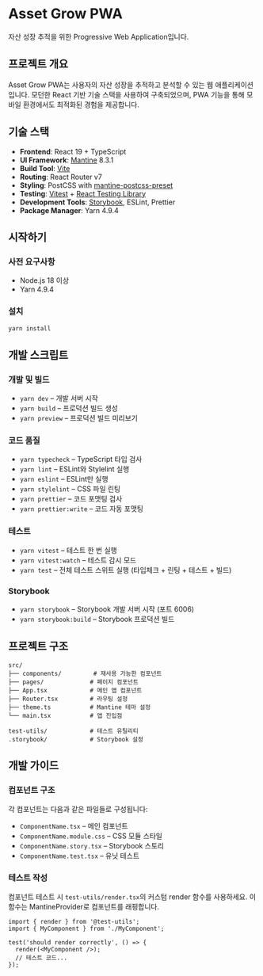 # Asset Grow PWA

자산 성장 추적을 위한 Progressive Web Application입니다.

## 프로젝트 개요

Asset Grow PWA는 사용자의 자산 성장을 추적하고 분석할 수 있는 웹 애플리케이션입니다. 모던한 React 기반 기술 스택을 사용하여 구축되었으며, PWA 기능을 통해 모바일 환경에서도 최적화된 경험을 제공합니다.

## 기술 스택

- **Frontend**: React 19 + TypeScript
- **UI Framework**: [Mantine](https://mantine.dev/) 8.3.1
- **Build Tool**: [Vite](https://vitejs.dev/)
- **Routing**: React Router v7
- **Styling**: PostCSS with [mantine-postcss-preset](https://mantine.dev/styles/postcss-preset)
- **Testing**: [Vitest](https://vitest.dev/) + [React Testing Library](https://testing-library.com/docs/react-testing-library/intro)
- **Development Tools**: [Storybook](https://storybook.js.org/), ESLint, Prettier
- **Package Manager**: Yarn 4.9.4

## 시작하기

### 사전 요구사항

- Node.js 18 이상
- Yarn 4.9.4

### 설치

```bash
yarn install
```

## 개발 스크립트

### 개발 및 빌드

- `yarn dev` – 개발 서버 시작
- `yarn build` – 프로덕션 빌드 생성
- `yarn preview` – 프로덕션 빌드 미리보기

### 코드 품질

- `yarn typecheck` – TypeScript 타입 검사
- `yarn lint` – ESLint와 Stylelint 실행
- `yarn eslint` – ESLint만 실행
- `yarn stylelint` – CSS 파일 린팅
- `yarn prettier` – 코드 포맷팅 검사
- `yarn prettier:write` – 코드 자동 포맷팅

### 테스트

- `yarn vitest` – 테스트 한 번 실행
- `yarn vitest:watch` – 테스트 감시 모드
- `yarn test` – 전체 테스트 스위트 실행 (타입체크 + 린팅 + 테스트 + 빌드)

### Storybook

- `yarn storybook` – Storybook 개발 서버 시작 (포트 6006)
- `yarn storybook:build` – Storybook 프로덕션 빌드

## 프로젝트 구조

```
src/
├── components/         # 재사용 가능한 컴포넌트
├── pages/             # 페이지 컴포넌트
├── App.tsx            # 메인 앱 컴포넌트
├── Router.tsx         # 라우팅 설정
├── theme.ts           # Mantine 테마 설정
└── main.tsx           # 앱 진입점

test-utils/            # 테스트 유틸리티
.storybook/            # Storybook 설정
```

## 개발 가이드

### 컴포넌트 구조

각 컴포넌트는 다음과 같은 파일들로 구성됩니다:

- `ComponentName.tsx` – 메인 컴포넌트
- `ComponentName.module.css` – CSS 모듈 스타일
- `ComponentName.story.tsx` – Storybook 스토리
- `ComponentName.test.tsx` – 유닛 테스트

### 테스트 작성

컴포넌트 테스트 시 `test-utils/render.tsx`의 커스텀 render 함수를 사용하세요. 이 함수는 MantineProvider로 컴포넌트를 래핑합니다.

```tsx
import { render } from '@test-utils';
import { MyComponent } from './MyComponent';

test('should render correctly', () => {
  render(<MyComponent />);
  // 테스트 코드...
});
```

